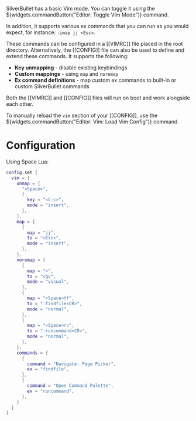 SilverBullet has a basic Vim mode. You can toggle it using the
${widgets.commandButton("Editor: Toggle Vim Mode")} command.

In addition, it supports various ex commands that you can run as you would expect, for instance: `:imap jj <Esc>`.

These commands can be configured in a [[VIMRC]] file placed in the root directory.
Alternatively, the [[CONFIG]] file can also be used to define and extend these commands. It supports the following:
- **Key unmapping** - disable existing keybindings
- **Custom mappings** - using `map` and `noremap`
- **Ex command definitions** - map custom ex commands to built-in or custom SilverBullet commands

Both the [[VIMRC]] and [[CONFIG]] files will run on boot and work alongside each other.

To manually reload the `vim` section of your [[CONFIG]], use the
${widgets.commandButton("Editor: Vim: Load Vim Config")} command.

# Configuration
Using Space Lua:

```lua
config.set {
  vim = {
    unmap = {
      "<Space>",
      {
        key = "<C-c>",
        mode = "insert",
      },
    },
    map = {
      {
        map = "jj",
        to = "<Esc>",
        mode = "insert",
      },
    },
    noremap = {
      {
        map = "<",
        to = "<gv",
        mode = "visual",
      },
      {
        map = "<Space>ff",
        to = ":findfile<CR>",
        mode = "normal",
      },
      {
        map = "<Space>rc",
        to = ":runcommand<CR>",
        mode = "normal",
      },
    },
    commands = {
      {
        command = "Navigate: Page Picker",
        ex = "findfile",
      },
      {
        command = "Open Command Palette",
        ex = "runcommand",
      },
    }
  }
}
```
